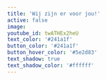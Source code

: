 ```yaml
---
title: 'Wij zijn er voor jou!'
active: false
image:
youtube_id: twATHEx2heU
text_color: '#241a1f'
button_color: '#241a1f'
button_hover_color: '#5e2d83'
text_shadow: true
text_shadow_color: '#ffffff'
---
```



